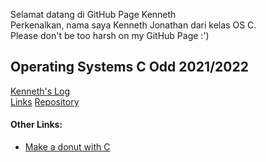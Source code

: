 Selamat datang di GitHub Page Kenneth\
Perkenalkan, nama saya Kenneth Jonathan dari kelas OS C.\
Please don't be too harsh on my GitHub Page :')

## Operating Systems C Odd 2021/2022
[Kenneth's Log](TXT/mylog.txt)\
[Links](/LINKS/)
[Repository](https://github.com/KennJthn/os212)

#### Other Links:
* [Make a donut with C](https://www.a1k0n.net/2011/07/20/donut-math.html)
